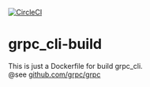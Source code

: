 [![CircleCI](https://circleci.com/gh/tomlla/grpc_cli-build/tree/master.svg?style=svg)](https://circleci.com/gh/tomlla/grpc_cli-build/tree/master)

# grpc_cli-build

This is just a Dockerfile for build grpc_cli.  
@see [github.com/grpc/grpc](https://github.com/grpc/grpc)
